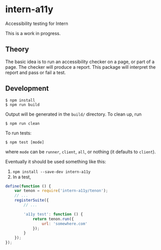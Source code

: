 intern-a11y
===========

Accessibility testing for Intern

This is a work in progress.


Theory
------

The basic idea is to run an accessibility checker on a page, or part of a page. The checker will produce a report. This package will interpret the report and pass or fail a test.


Development
-----------

```
$ npm install
$ npm run build
```

Output will be generated in the `build/` directory. To clean up, run 

```
$ npm run clean
```

To run tests:

```
$ npm test [mode]
```

where `mode` can be `runner`, `client`, `all`, or nothing (it defaults to `client`).

Eventually it should be used something like this:

1. `npm install --save-dev intern-a11y`
2. In a test,
```js
define(function () {
	var tenon = require('intern-a11y/tenon');
	// ...
	registerSuite({
		// ...

		'a11y test': function () {
			return tenon.run({
				url: 'somewhere.com'
			});
		}
	});
});
